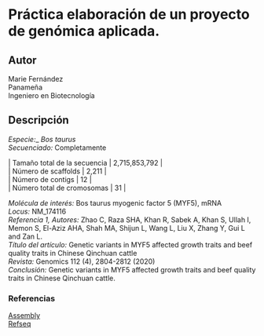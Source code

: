 # Práctica elaboración de un proyecto de genómica aplicada.

## Autor
Marie Fernández  
Panameña  
Ingeniero en Biotecnología  

## Descripción
_Especie:__ *Bos taurus*  
_Secuenciado:_ Completamente  

| Tamaño total de la secuencia | 2,715,853,792 |  
| Número de scaffolds | 2,211 |  
| Número de contigs  | 12 |  
| Número total de cromosomas | 31 |  

_Molécula de interés:_ Bos taurus myogenic factor 5 (MYF5), mRNA  
_Locus:_ NM_174116  
_Referencia 1, Autores:_ Zhao C, Raza SHA, Khan R, Sabek A, Khan S, Ullah I, Memon S,
            El-Aziz AHA, Shah MA, Shijun L, Wang L, Liu X, Zhang Y, Gui L and
            Zan L.  
 _Título del artículo:_ Genetic variants in MYF5 affected growth traits and beef quality
            traits in Chinese Qinchuan cattle  
 _Revista:_ Genomics 112 (4), 2804-2812 (2020)  
 _Conclusión:_ Genetic variants in MYF5 affected growth traits and beef
            quality traits in Chinese Qinchuan cattle.  
            
### Referencias  
[Assembly](https://www.ncbi.nlm.nih.gov/assembly/GCF_002263795.1)  
[Refseq](https://www.ncbi.nlm.nih.gov/nuccore/NM_174116.1)  
